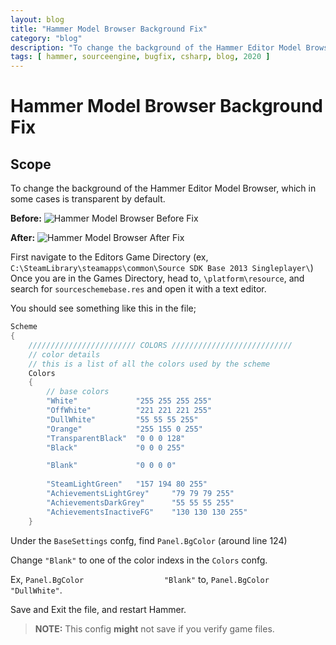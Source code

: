 ```yaml
---
layout: blog
title: "Hammer Model Browser Background Fix"
category: "blog"
description: "To change the background of the Hammer Editor Model Browser, which in some cases is transparent by default."
tags: [ hammer, sourceengine, bugfix, csharp, blog, 2020 ]
---
```


# Hammer Model Browser Background Fix

## Scope
To change the background of the Hammer Editor Model Browser, which in some cases is transparent by default.

**Before:**
![Hammer Model Browser Before Fix](https://i.imgur.com/SSbVD3J.jpg)

**After:**
![Hammer Model Browser After Fix](https://i.imgur.com/RMvZl1I.jpg)


First navigate to the Editors Game Directory (ex, `C:\SteamLibrary\steamapps\common\Source SDK Base 2013 Singleplayer\`)
Once you are in the Games Directory, head to, `\platform\resource`, and search for `sourceschemebase.res` and open it with a text editor.

You should see something like this in the file;

```csharp
Scheme
{
	//////////////////////// COLORS ///////////////////////////
	// color details
	// this is a list of all the colors used by the scheme
	Colors
	{
		// base colors
		"White"				"255 255 255 255"
		"OffWhite"			"221 221 221 255"
		"DullWhite"			"55 55 55 255"
		"Orange"			"255 155 0 255"
		"TransparentBlack"	"0 0 0 128"
		"Black"				"0 0 0 255"

		"Blank"				"0 0 0 0"
		
		"SteamLightGreen"	"157 194 80 255"
		"AchievementsLightGrey"		"79 79 79 255"
		"AchievementsDarkGrey"		"55 55 55 255"
		"AchievementsInactiveFG"	"130 130 130 255"
	}
```

Under the `BaseSettings` confg, find `Panel.BgColor` (around line 124)

Change `"Blank"` to one of the color indexs in the `Colors` confg.

Ex, `Panel.BgColor					"Blank"` to, `Panel.BgColor					"DullWhite"`.

Save and Exit the file, and restart Hammer.

>**NOTE:** This config __might__ not save if you verify game files.
